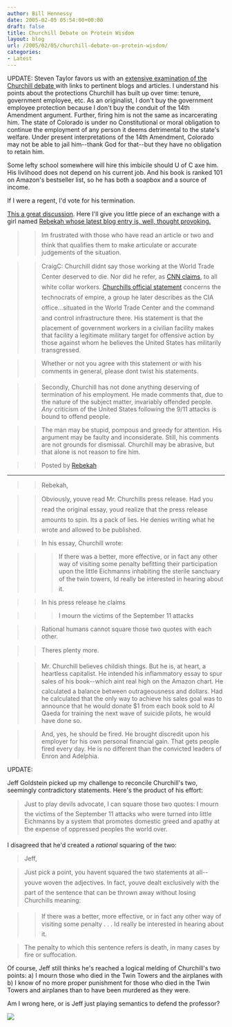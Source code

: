 ```yaml
---
author: Bill Hennessy
date: 2005-02-05 05:54:00+00:00
draft: false
title: Churchill Debate on Protein Wisdom
layout: blog
url: /2005/02/05/churchill-debate-on-protein-wisdom/
categories:
- Latest
---
```


UPDATE: Steven Taylor favors us with an [extensive examination of the Churchill debate ](https://www.poliblogger.com/index.php?p=6137)with links to pertinent blogs and articles. I understand his points about the protections Churchill has built up over time: tenure, government employee, etc. As an originalist, I don't buy the government employee protection because I don't buy the conduit of the 14th Amendment argument. Further, firing him is not the same as incarcerating him. The state of Colorado is under no Constitutional or moral obligation to continue the employment of any person it deems detrimental to the state's welfare. Under present interpretations of the 14th Amendment, Colorado may not be able to jail him--thank God for that--but they have no obligation to retain him. 




Some lefty school somewhere will hire this imbicile should U of C axe him. His livlihood does not depend on his current job. And his book is ranked 101 on Amazon's bestseller list, so he has both a soapbox and a source of income.




If I were a regent, I'd vote for his termination. 




[This a great discussion](https://www.celluloid-wisdom.com/pw/index.php?/weblog/entry/17843). Here I'll give you little piece of an exchange with a girl named [Rebekah whose latest blog entry is, well, thought provoking.](https://bitsofrebekah.blogspot.com/2005/02/craving.html)




> 

> 
> > 

>> 
>> 

>> 
>> Im frustrated with those who have read an article or two and think that qualifies them to make articulate or accurate judgements of the situation.
>> 
>> 

>> 
>> CraigC: Churchill didnt say those working at the World Trade Center deserved to die. Nor did he refer, as [CNN claims](https://www.cnn.com/2005/EDUCATION/02/02/speaker.protest.ap/index.html), to all white collar workers. [Churchills official statement](https://www.colorado.edu/EthnicStudies/press_releases/ward_churchill_013105.html) concerns the technocrats of empire, a group he later describes as the CIA office...situated in the World Trade Center and the command and control infrastructure there. His statement is that the placement of government workers in a civilian facility makes that facility a legitimate military target for offensive action by those against whom he believes the United States has militarily transgressed. 
>> 
>> 

>> 
>> Whether or not you agree with this statement or with his comments in general, please dont twist his statements. 
>> 
>> 

>> 
>> Secondly, Churchill has not done anything deserving of termination of his employment. He made comments that, due to the nature of the subject matter, invariably offended people. _Any_ criticism of the United States following the 9/11 attacks is bound to offend people. 
>> 
>> 

>> 
>> The man may be stupid, pompous and greedy for attention. His argument may be faulty and inconsiderate. Still, his comments are not grounds for dismissal. Churchill may be abrasive, but that alone is not reason to fire him. 
>> 
>> 

>> 
>> Posted by [Rebekah](https://bitsofrebekah.blogspot.com/)
>> 
>> 
> 
> 







* * *








> 

> 
> > 

>> 
>> Rebekah, 
>> 
>> 

>> 
>> Obviously, youve read Mr. Churchills press release. Had you read the original essay, youd realize that the press release amounts to spin. Its a pack of lies. He denies writing what he wrote and allowed to be published. 
>> 
>> 

>> 
>> In his essay, Churchill wrote:   


>> 
>> > If there was a better, more effective, or in fact any other way of visiting some penalty befitting their participation upon the little Eichmanns inhabiting the sterile sanctuary of the twin towers, Id really be interested in hearing about it.
>> 
>> 

>> 
>> In his press release he claims   


>> 
>> > I mourn the victims of the September 11 attacks
>> 
>> 

>> 
>> Rational humans cannot square those two quotes with each other. 
>> 
>> 

>> 
>> Theres plenty more. 
>> 
>> 

>> 
>> Mr. Churchill believes childish things. But he is, at heart, a heartless capitalist. He intended his inflammatory essay to spur sales of his book--which aint real high on the Amazon chart. He calculated a balance between outrageousness and dollars. Had he calculated that the only way to achieve his sales goal was to announce that he would donate $1 from each book sold to Al Qaeda for training the next wave of suicide pilots, he would have done so. 
>> 
>> 

>> 
>> And, yes, he should be fired. He brought discredit upon his employer for his own personal financial gain. That gets people fired every day. He is no different than the convicted leaders of Enron and Adelphia.
>> 
>> 
> 
> 




UPDATE:




Jeff Goldstein picked up my challenge to reconcile Churchill's two, seemingly contradictory statements. Here's the product of his effort:




> 

> 
> Just to play devils advocate, I can square those two quotes: I mourn the victims of the September 11 attacks who were turned into little Eichmanns by a system that promotes domestic greed and apathy at the expense of oppressed peoples the world over. 
> 
> 




I disagreed that he'd created a _rational_ squaring of the two:




> 

> 
> Jeff, 
> 
> 

> 
> Just pick a point, you havent squared the two statements at all--youve woven the adjectives. In fact, youve dealt exclusively with the part of the sentence that can be thrown away without losing Churchills meaning: 
> 
> 

> 
> > If there was a better, more effective, or in fact any other way of visiting some penalty . . . Id really be interested in hearing about it.
> 
> 

> 
> The penalty to which this sentence refers is death, in many cases by fire or suffocation.
> 
> 




Of course, Jeff still thinks he's reached a logical melding of Churchill's two points: a) I mourn those who died in the Twin Towers and the airplanes with b) I know of no more proper punishment for those who died in the Twin Towers and airplanes than to have been murdered as they were.




Am I wrong here, or is Jeff just playing semantics to defend the professor?

![](https://blog.billhennessy.com/aggbug.aspx?PostID=997)

